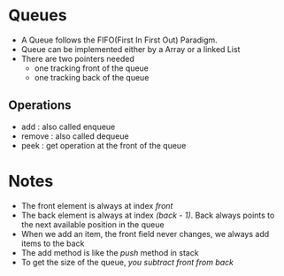 
# Queues

* A Queue follows the FIFO(First In First Out) Paradigm.
* Queue can be implemented either by a Array or a linked List
* There are two pointers needed
  - one tracking front of the queue
  - one tracking back of the queue

## Operations

- add    : also called enqueue
- remove : also called dequeue
- peek   : get operation at the front of the queue

# Notes

* The front element is always at index *front*
* The back element is always at index *(back - 1)*. Back always points to the next available position in the queue
* When we add an item, the front field never changes, we always add items to the back
* The add method is like the *push* method in stack
* To get the size of the queue, *you subtract front from back*

